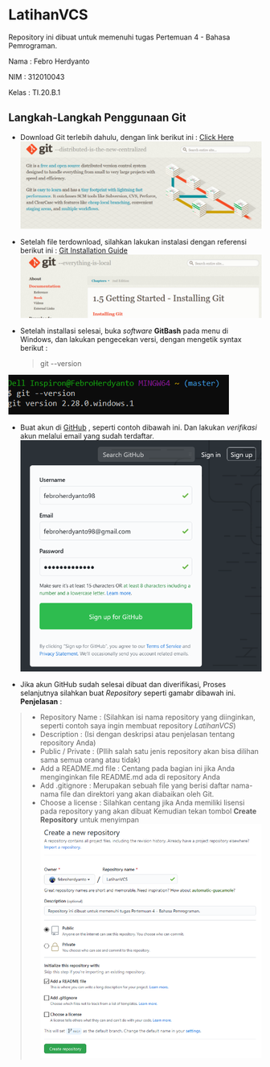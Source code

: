 # LatihanVCS
Repository ini dibuat untuk memenuhi tugas Pertemuan 4 - Bahasa Pemrograman.

Nama    : Febro Herdyanto

NIM     : 312010043

Kelas   : TI.20.B.1

## Langkah-Langkah Penggunaan Git

* Download Git terlebih dahulu, dengan link berikut ini : [Click Here](https://git-scm.com/)
![Gambar Git SCM](pict/git-scm.PNG)

* Setelah file terdownload, silahkan lakukan instalasi dengan referensi berikut ini : [Git Installation Guide](https://git-scm.com/book/en/v2/Getting-Started-Installing-Git)
![Gambar Installation Guide](pict/git-install-guide.PNG)

* Setelah installasi selesai, buka *software* **GitBash** pada menu di Windows, dan lakukan pengecekan versi, dengan mengetik syntax berikut :
    > git --version

![Git Pict Version Check](pict/git-version.PNG)

* Buat akun di [GitHub](https://github.com) , seperti contoh dibawah ini. Dan lakukan *verifikasi* akun melalui email yang sudah terdaftar. 
![Picture Github SignUp](pict/github-signup.PNG)

* Jika akun GitHub sudah selesai dibuat dan diverifikasi, Proses selanjutnya silahkan buat *Repository* seperti gamabr dibawah ini.
**Penjelasan** : 
> * Repository Name : (Silahkan isi nama repository yang diinginkan, seperti contoh saya ingin membuat repository *LatihanVCS*)
> * Description : (Isi dengan deskripsi atau penjelasan tentang repository Anda)
> * Public / Private : (PIlih salah satu jenis repository akan bisa dilihan sama semua orang atau tidak)
> * Add a README.md file : Centang pada bagian ini jika Anda menginginkan file README.md ada di repository Anda
> * Add .gitignore : Merupakan  sebuah file yang berisi daftar nama-nama file dan direktori yang akan diabaikan oleh Git.
> * Choose a license : Silahkan centang jika Anda memiliki lisensi pada repository yang akan dibuat
Kemudian tekan tombol **Create Repository** untuk menyimpan
![Picture Create Github Repository](pict/github-create-repo.PNG)